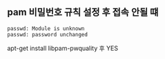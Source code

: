 ## pam 비밀번호 규칙 설정 후 접속 안될 떄


```
passwd: Module is unknown
passwd: password unchanged
```


apt-get install libpam-pwquality 후 YES
